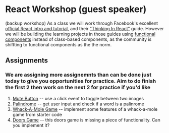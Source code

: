 # React Workshop (guest speaker)


(backup workshop)
As a class we will work through Facebook's excellent [official React intro and tutorial](https://reactjs.org/docs/hello-world.html), 
and their ["Thinking In React"](https://reactjs.org/docs/thinking-in-react.html) guide.
However we will be building the learning projects in those guides using [functional components](https://reactjs.org/docs/components-and-props.html) instead of class-based components, as the community is shiftting to functional components as the the norm.

## Assignments

### We are assigning more assignemnts than can be done just today to give you opportunities for practice. Aim to do finish the first 2 then work on the next 2 for practice if you'd like

1. [Mute Button](https://github.com/sierraplatoon/react-mute-button) -- use a click event to toggle between two images
2. [Palindrome](https://github.com/sierraplatoon/react-palindrome)  -- get user input and check if a word is a palinrome
3. [Whack-A-Mole Game](https://github.com/sierraplatoon/react-whack-a-mole) -- implement some features of a whack-a-mole game from starter code
4. [Doors Game](https://github.com/sierraplatoon/react-doors-game) -- this doors game is missing a piece of functionality. Can you implement it?
